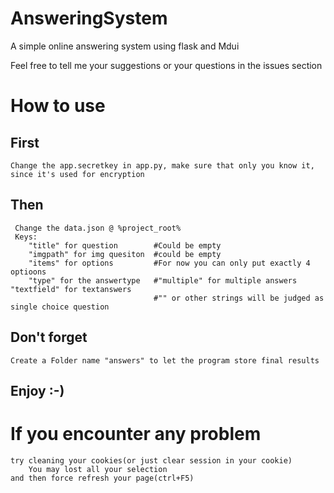 # AnsweringSystem

A simple online answering system using flask and Mdui

Feel free to tell me your suggestions or your questions in the issues section 



# How to use
## First 
    Change the app.secretkey in app.py, make sure that only you know it, 
    since it's used for encryption
## Then
     Change the data.json @ %project_root% 
     Keys:
        "title" for question        #Could be empty
        "imgpath" for img quesiton  #could be empty
        "items" for options         #For now you can only put exactly 4 optioons
        "type" for the answertype   #"multiple" for multiple answers "textfield" for textanswers
                                    #"" or other strings will be judged as single choice question
## Don't forget
    Create a Folder name "answers" to let the program store final results 



## Enjoy :-)       
        
# If you encounter any problem
    try cleaning your cookies(or just clear session in your cookie)
        You may lost all your selection
    and then force refresh your page(ctrl+F5)

